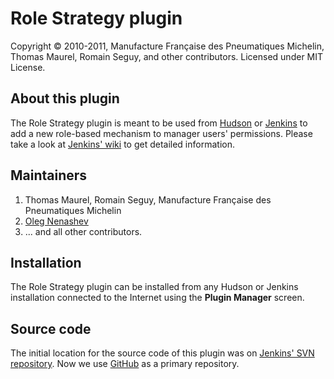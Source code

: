 Role Strategy plugin
====================
Copyright &copy; 2010-2011, Manufacture Française des Pneumatiques Michelin, Thomas Maurel, Romain Seguy, and other contributors. Licensed under MIT License.


About this plugin
-----------------
The Role Strategy plugin is meant to be used from [Hudson][1] or [Jenkins][2] to add a new role-based mechanism to manager users' permissions. Please take a look at [Jenkins' wiki][3] to get detailed information.

Maintainers
-----------
1. Thomas Maurel, Romain Seguy, Manufacture Française des Pneumatiques Michelin
2. [Oleg Nenashev][6]
3. ... and all other contributors. 

Installation
------------
The Role Strategy plugin can be installed from any Hudson or Jenkins installation connected to the Internet using the **Plugin Manager** screen.

Source code
-----------
The initial location for the source code of this plugin was on [Jenkins' SVN repository][4]. 
Now we use [GitHub][5] as a primary repository.

[1]: http://hudson-ci.org/
[2]: http://jenkins-ci.org/
[3]: http://wiki.jenkins-ci.org/display/JENKINS/Role+Strategy+Plugin
[4]: https://svn.jenkins-ci.org/trunk/hudson/plugins/role-strategy/
[5]: https://github.com/jenkinsci/role-strategy-plugin
[6]: https://github.com/oleg-nenashev
